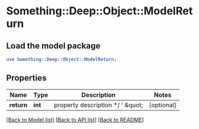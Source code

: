 # Something::Deep::Object::ModelReturn

## Load the model package
```perl
use Something::Deep::Object::ModelReturn;
```

## Properties
Name | Type | Description | Notes
------------ | ------------- | ------------- | -------------
**return** | **int** | property description  */ &#39; \&quot;  | [optional] 

[[Back to Model list]](../README.md#documentation-for-models) [[Back to API list]](../README.md#documentation-for-api-endpoints) [[Back to README]](../README.md)


